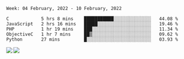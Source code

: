 <!--START_SECTION:waka-->
```text
Week: 04 February, 2022 - 10 February, 2022

C            5 hrs 8 mins    ███████████░░░░░░░░░░░░░░   44.08 % 
JavaScript   2 hrs 16 mins   █████░░░░░░░░░░░░░░░░░░░░   19.46 % 
PHP          1 hr 19 mins    ███░░░░░░░░░░░░░░░░░░░░░░   11.34 % 
ObjectiveC   1 hr 7 mins     ██▒░░░░░░░░░░░░░░░░░░░░░░   09.62 % 
Python       27 mins         █░░░░░░░░░░░░░░░░░░░░░░░░   03.93 % 
```
<!--END_SECTION:waka-->
<a href="https://github.com/anuraghazra/github-readme-stats">
  <img align="left" src="https://github-readme-stats.vercel.app/api?username=Tanesan&count_private=true&show_icons=true" />
<img align="left" src="https://github-readme-stats.vercel.app/api/top-langs/?username=Tanesan" />
</a>
